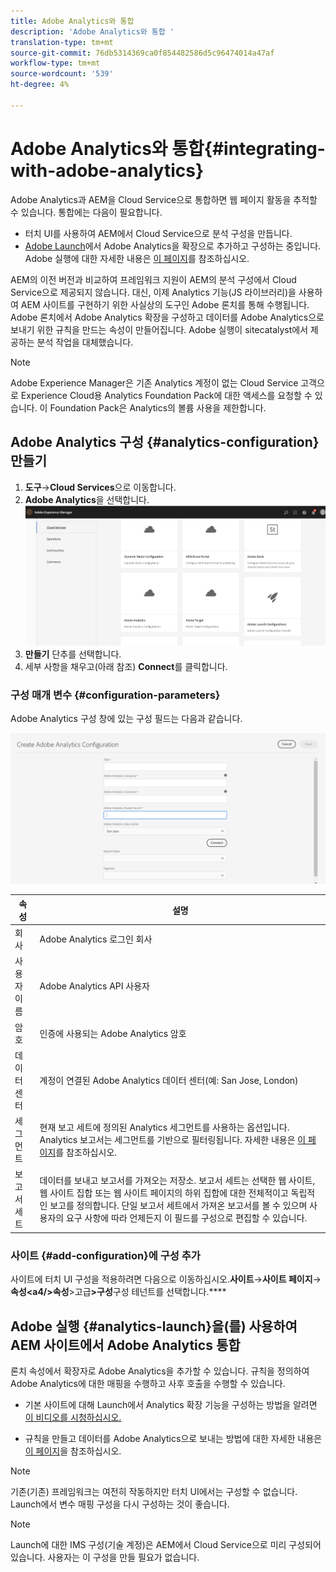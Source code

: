 ```yaml
---
title: Adobe Analytics와 통합
description: 'Adobe Analytics와 통합 '
translation-type: tm+mt
source-git-commit: 76db5314369ca0f854482586d5c96474014a47af
workflow-type: tm+mt
source-wordcount: '539'
ht-degree: 4%

---
```



# Adobe Analytics와 통합{#integrating-with-adobe-analytics}

Adobe Analytics과 AEM을 Cloud Service으로 통합하면 웹 페이지 활동을 추적할 수 있습니다. 통합에는 다음이 필요합니다.

* 터치 UI를 사용하여 AEM에서 Cloud Service으로 분석 구성을 만듭니다.
* [Adobe Launch](#analytics-launch)에서 Adobe Analytics을 확장으로 추가하고 구성하는 중입니다. Adobe 실행에 대한 자세한 내용은 [이 페이지](https://docs.adobe.com/content/help/en/launch/using/intro/get-started/quick-start.html)를 참조하십시오.

AEM의 이전 버전과 비교하여 프레임워크 지원이 AEM의 분석 구성에서 Cloud Service으로 제공되지 않습니다. 대신, 이제 Analytics 기능(JS 라이브러리)을 사용하여 AEM 사이트를 구현하기 위한 사실상의 도구인 Adobe 론치를 통해 수행됩니다. Adobe 론치에서 Adobe Analytics 확장을 구성하고 데이터를 Adobe Analytics으로 보내기 위한 규칙을 만드는 속성이 만들어집니다. Adobe 실행이 sitecatalyst에서 제공하는 분석 작업을 대체했습니다.

>[!NOTE]
>
>Adobe Experience Manager은 기존 Analytics 계정이 없는 Cloud Service 고객으로 Experience Cloud용 Analytics Foundation Pack에 대한 액세스를 요청할 수 있습니다. 이 Foundation Pack은 Analytics의 볼륨 사용을 제한합니다.

## Adobe Analytics 구성 {#analytics-configuration} 만들기

1. **도구**→**Cloud Services**&#x200B;으로 이동합니다.
2. **Adobe Analytics**을 선택합니다.
   ![Adobe Analytics ](assets/analytics_screen2.png "창Adobe Analytics 창")
3. **만들기** 단추를 선택합니다.
4. 세부 사항을 채우고(아래 참조) **Connect**&#x200B;를 클릭합니다.

### 구성 매개 변수 {#configuration-parameters}

Adobe Analytics 구성 창에 있는 구성 필드는 다음과 같습니다.

![구성 ](assets/properties_field1.png "매개 변수구성 매개 변수")

| 속성 | 설명 |
|---|---|
| 회사 | Adobe Analytics 로그인 회사 |
| 사용자 이름 | Adobe Analytics API 사용자 |
| 암호 | 인증에 사용되는 Adobe Analytics 암호 |
| 데이터 센터 | 계정이 연결된 Adobe Analytics 데이터 센터(예: San Jose, London) |
| 세그먼트 | 현재 보고 세트에 정의된 Analytics 세그먼트를 사용하는 옵션입니다. Analytics 보고서는 세그먼트를 기반으로 필터링됩니다. 자세한 내용은 [이 페이지](https://docs.adobe.com/content/help/en/analytics/components/segmentation/seg-overview.html)를 참조하십시오. |
| 보고서 세트 | 데이터를 보내고 보고서를 가져오는 저장소. 보고서 세트는 선택한 웹 사이트, 웹 사이트 집합 또는 웹 사이트 페이지의 하위 집합에 대한 전체적이고 독립적인 보고를 정의합니다. 단일 보고서 세트에서 가져온 보고서를 볼 수 있으며 사용자의 요구 사항에 따라 언제든지 이 필드를 구성으로 편집할 수 있습니다. |

### 사이트 {#add-configuration}에 구성 추가

사이트에 터치 UI 구성을 적용하려면 다음으로 이동하십시오.**사이트**→**사이트 페이지**→**속성&lt;a4/>속성**>고급&#x200B;**>구성**&#x200B;구성 테넌트를 선택합니다.****

## Adobe 실행 {#analytics-launch}을(를) 사용하여 AEM 사이트에서 Adobe Analytics 통합

론치 속성에서 확장자로 Adobe Analytics을 추가할 수 있습니다. 규칙을 정의하여 Adobe Analytics에 대한 매핑을 수행하고 사후 호출을 수행할 수 있습니다.

* 기본 사이트에 대해 Launch에서 Analytics 확장 기능을 구성하는 방법을 알려면 [이 비디오를 시청하십시오.](https://docs.adobe.com/content/help/en/analytics-learn/tutorials/implementation/via-adobe-launch/basic-configuration-of-the-analytics-launch-extension.html)

* 규칙을 만들고 데이터를 Adobe Analytics으로 보내는 방법에 대한 자세한 내용은 [이 페이지](https://docs.adobe.com/content/help/en/core-services-learn/implementing-in-websites-with-launch/implement-solutions/analytics.html)을 참조하십시오.

>[!NOTE]
>
>기존(기존) 프레임워크는 여전히 작동하지만 터치 UI에서는 구성할 수 없습니다. Launch에서 변수 매핑 구성을 다시 구성하는 것이 좋습니다.

>[!NOTE]
>
>Launch에 대한 IMS 구성(기술 계정)은 AEM에서 Cloud Service으로 미리 구성되어 있습니다. 사용자는 이 구성을 만들 필요가 없습니다.
